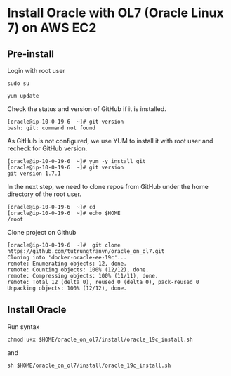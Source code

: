 # Install Oracle with OL7 (Oracle Linux 7) on AWS EC2
## Pre-install
Login with root user
```
sudo su
```

```
yum update
```
Check the status and version of GitHub if it is installed.
```
[oracle@ip-10-0-19-6  ~]# git version
bash: git: command not found
```
As GitHub is not configured, we use YUM to install it with root user and recheck for GitHub version.
```
[oracle@ip-10-0-19-6  ~]# yum -y install git
[oracle@ip-10-0-19-6  ~]# git version
git version 1.7.1
```
In the next step, we need to clone repos from GitHub under the home directory of the root user.
```
[oracle@ip-10-0-19-6  ~]# cd
[oracle@ip-10-0-19-6  ~]# echo $HOME
/root
```
Clone project on Github
```
[oracle@ip-10-0-19-6  ~]#  git clone https://github.com/tutrungtranvn/oracle_on_ol7.git
Cloning into 'docker-oracle-ee-19c'...
remote: Enumerating objects: 12, done.
remote: Counting objects: 100% (12/12), done.
remote: Compressing objects: 100% (11/11), done.
remote: Total 12 (delta 0), reused 0 (delta 0), pack-reused 0
Unpacking objects: 100% (12/12), done.
```
## Install Oracle
Run syntax 
```
chmod u+x $HOME/oracle_on_ol7/install/oracle_19c_install.sh
```
and
```
sh $HOME/oracle_on_ol7/install/oracle_19c_install.sh
```
